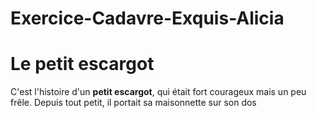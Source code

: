 # Exercice-Cadavre-Exquis-Alicia

<h1>Le petit escargot</h1>

C'est l'histoire d'un <b>petit escargot</b>, qui était fort courageux mais un peu frêle. Depuis tout petit, il portait sa maisonnette sur son dos
